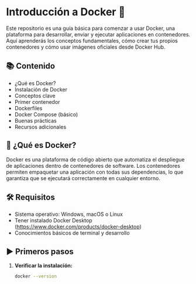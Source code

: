 # Introducción a Docker 🐳

Este repositorio es una guía básica para comenzar a usar Docker, una plataforma para desarrollar, enviar y ejecutar aplicaciones en contenedores. Aquí aprenderás los conceptos fundamentales, cómo crear tus propios contenedores y cómo usar imágenes oficiales desde Docker Hub.

## 📚 Contenido

- ¿Qué es Docker?
- Instalación de Docker
- Conceptos clave
- Primer contenedor
- Dockerfiles
- Docker Compose (básico)
- Buenas prácticas
- Recursos adicionales

## 🚀 ¿Qué es Docker?

Docker es una plataforma de código abierto que automatiza el despliegue de aplicaciones dentro de contenedores de software. Los contenedores permiten empaquetar una aplicación con todas sus dependencias, lo que garantiza que se ejecutará correctamente en cualquier entorno.

## 🛠 Requisitos

- Sistema operativo: Windows, macOS o Linux
- Tener instalado Docker Desktop (https://www.docker.com/products/docker-desktop)
- Conocimientos básicos de terminal y desarrollo

## ▶️ Primeros pasos

1. **Verificar la instalación:**

   ```bash
   docker --version
   ```
